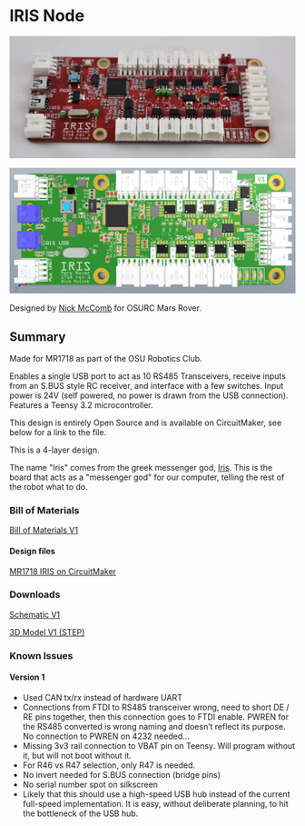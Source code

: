 # IRIS Node

![Iris](files/iris.jpg)

![Iris Render](files/iris_render.png)

Designed by [Nick McComb](www.nickmccomb.net) for OSURC Mars Rover.


## Summary

Made for MR1718 as part of the OSU Robotics Club.

Enables a single USB port to act as 10 RS485 Transceivers, receive inputs from an S.BUS style RC receiver, and interface with a few switches. Input power is 24V (self powered, no power is drawn from the USB connection). Features a Teensy 3.2 microcontroller.

This design is entirely Open Source and is available on CircuitMaker, see below for a link to the file.

This is a 4-layer design.

The name "Iris" comes from the greek messenger god, [Iris](http://www.theoi.com/Pontios/Iris.html). This is the board that acts as a "messenger god" for our computer, telling the rest of the robot what to do. 

### Bill of Materials

[Bill of Materials V1](
https://docs.google.com/spreadsheets/d/1TkVeK_GaS78QLqv8NcE_QGGE-NSj-3agn10lKnISSjQ/edit?usp=sharing
)

#### Design files

[MR1718 IRIS on CircuitMaker](https://workspace.circuitmaker.com/Projects/Details/Nick-McComb/OSURC-Mars-Rover-2017-2018-Iris-Board)

### Downloads

[Schematic V1](files/iris-v1-schematic.pdf)

[3D Model V1 (STEP)](files/iris.step)

### Known Issues

#### Version 1
- Used CAN tx/rx instead of hardware UART
- Connections from FTDI to RS485 transceiver wrong, need to short DE / RE pins together, then this connection goes to FTDI enable. PWREN for the RS485 converted is wrong naming and doesn’t reflect its purpose. No connection to PWREN on 4232 needed...
- Missing 3v3 rail connection to VBAT pin on Teensy. Will program without it, but will not boot without it.
- For R46 vs R47 selection, only R47 is needed.
- No invert needed for S.BUS connection (bridge pins)
- No serial number spot on silkscreen
- Likely that this should use a high-speed USB hub instead of the current full-speed implementation. It is easy, without deliberate planning, to hit the bottleneck of the USB hub.
